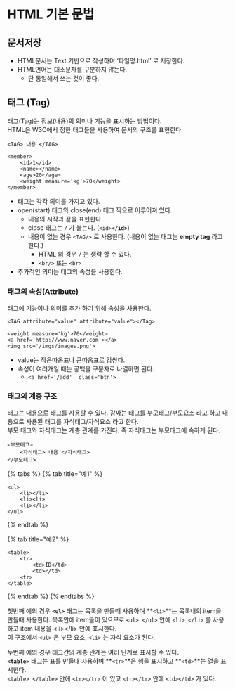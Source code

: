 # HTML 기본 문법

## 문서저장

* HTML문서는 Text 기반으로 작성하며 ‘파일명.html’ 로 저장한다.
* HTML언어는 대소문자를 구분하지 않는다.
  * 단 통일해서 쓰는 것이 좋다.

## 태그 \(Tag\)

태그\(Tag\)는 정보\(내용\)의 의미나 기능을 표시하는 방법이다.   
HTML은 W3C에서 정한 태그들을 사용하여 문서의 구조를 표현한다.

```markup
<TAG> 내용 </TAG>
```

```markup
<member>
    <id>1</id>
    <name></name>
    <age>20</age>
    <weight measure='kg'>70</weight>
</member>
```

* 태그는 각각 의미를 가지고 있다.
* open\(start\) 태그와 close\(end\) 태그 짝으로 이루어져 있다. 
  * 내용의 시작과 끝을 표현한다.
  * close 태그는 `/` 가 붙는다. \(`<id>`**`</id>`**\)
  * 내용이 없는 경우 `<TAG/>` 로 사용한다. \(내용이 없는 태그는 **empty tag** 라고 한다.\)
    * HTML 의 경우 `/` 는 생략 할 수 있다.
    * `<br/>` 또는 `<br>`
* 추가적인 의미는 태그의 속성을 사용한다.

### 태그의 속성\(Attribute\)

태그에 기능이나 의미를 추가 하기 위해 속성을 사용한다.

```markup
<TAG attribute="value" attribute="value"></Tag>    
```

```markup
<weight measure='kg'>70</weight>
<a href='http://www.naver.com'></a>
<img src='/imgs/images.png'>
```

* value는 작은따옴표나 큰따옴표로 감싼다.
* 속성이 여러개일 때는  공백을 구분자로 나열하면 된다.
  * `<a href='/add'  class='btn'>`

### 태그의 계층 구조

태그는 내용으로 태그를 사용할 수 있다.  감싸는 태그를 부모태그/부모요소 라고 하고 내용으로 사용된 태그를 자식태그/자식요소 라고 한다.   
부모 태그와 자식태그는 계층 관계를 가진다. 즉 자식태그는 부모태그에 속하게 된다.

```markup
<부모태그>
    <자식태그> 내용 </자식태그>
</부모태그>
```

{% tabs %}
{% tab title="예1" %}
```markup
<ul>
    <li></li>
    <li><li>
    <li></li>
</ul>
```
{% endtab %}

{% tab title="예2" %}
```markup
<table>
    <tr>
        <td>ID</td>
        <td></td>
    <tr>
</table>
```
{% endtab %}
{% endtabs %}

첫번째 예의 경우 **`<ul>`** 태그는 목록을 만들때 사용하며 **`<li>`**는 목록내의 item을 만들때 사용한다. 목록안에 item들이 있으므로 `<ul> </ul>`  안에 `<li> </li>` 를 사용하고 item 내용을 &lt;li&gt;&lt;/li&gt; 안에 표시한다.    
이 구조에서 `<ul>` 은 부모 요소, `<li>` 는 자식 요소가 된다.

두번째 예의 경우 태그간의 계층 관계는 여러 단계로 표시할 수 있다.  
**`<table>`** 태그는 표를 만들때 사용하며 **`<tr>`**은 행을 표시하고 **`<td>`**는 열을 표시한다.  
`<table> </table>` 안에 `<tr></tr>` 이 있고 `<tr></tr>` 안에 `<td></td>` 가 있다.   




